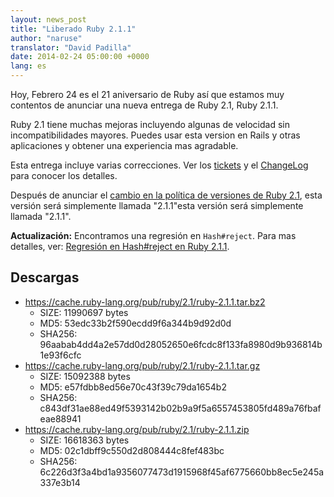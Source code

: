 ```yaml
---
layout: news_post
title: "Liberado Ruby 2.1.1"
author: "naruse"
translator: "David Padilla"
date: 2014-02-24 05:00:00 +0000
lang: es
---
```


Hoy, Febrero 24 es el 21 aniversario de Ruby así que estamos muy
contentos de anunciar una nueva entrega de Ruby 2.1, Ruby 2.1.1.

Ruby 2.1 tiene muchas mejoras incluyendo algunas de velocidad sin
incompatibilidades mayores. Puedes usar esta version en Rails y otras
aplicaciones y obtener una experiencia mas agradable.

Esta entrega incluye varias correcciones.
Ver los [tickets](https://bugs.ruby-lang.org/projects/ruby-21/issues?set_filter=1&amp;status_id=5)
y el [ChangeLog](http://svn.ruby-lang.org/repos/ruby/tags/v2_1_1/ChangeLog)
para conocer los detalles.

Después de anunciar el [cambio en la política de versiones de Ruby 2.1](https://www.ruby-lang.org/es/news/2013/12/21/ruby-version-policy-changes-with-2-1-0/),
esta versión será simplemente llamada "2.1.1"esta versión será simplemente llamada "2.1.1".

**Actualización:** Encontramos una regresión en `Hash#reject`. Para mas detalles, ver:
[Regresión en Hash#reject en Ruby 2.1.1](https://www.ruby-lang.org/es/news/2014/03/10/regression-of-hash-reject-in-ruby-2-1-1/).

## Descargas

* <https://cache.ruby-lang.org/pub/ruby/2.1/ruby-2.1.1.tar.bz2>
  * SIZE:   11990697 bytes
  * MD5:    53edc33b2f590ecdd9f6a344b9d92d0d
  * SHA256: 96aabab4dd4a2e57dd0d28052650e6fcdc8f133fa8980d9b936814b1e93f6cfc
* <https://cache.ruby-lang.org/pub/ruby/2.1/ruby-2.1.1.tar.gz>
  * SIZE:   15092388 bytes
  * MD5:    e57fdbb8ed56e70c43f39c79da1654b2
  * SHA256: c843df31ae88ed49f5393142b02b9a9f5a6557453805fd489a76fbafeae88941
* <https://cache.ruby-lang.org/pub/ruby/2.1/ruby-2.1.1.zip>
  * SIZE:   16618363 bytes
  * MD5:    02c1dbff9c550d2d808444c8fef483bc
  * SHA256: 6c226d3f3a4bd1a9356077473d1915968f45af6775660bb8ec5e245a337e3b14
